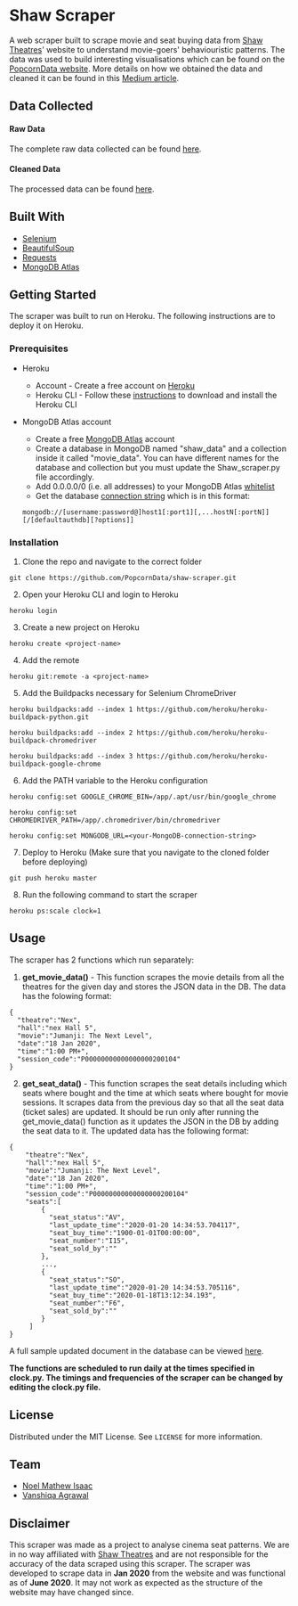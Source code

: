 # Shaw Scraper

A web scraper built to scrape movie and seat buying data from [Shaw Theatres](https://www.shaw.sg/)' website to understand movie-goers' behaviouristic patterns. The data was used to build interesting visualisations which can be found on the [PopcornData website](https://popcorn-data.herokuapp.com/). More details on how we obtained the data and cleaned it can be found in this [Medium article](https://towardsdatascience.com/popcorn-data-analysing-cinema-seating-patterns-part-1-a0b2a5c2c19a).

## Data Collected 
#### Raw Data  
The complete raw data collected can be found [here](https://drive.google.com/file/d/1K7Vv88SnmWarf6rOre2ijA-Qq7Dv2sNp/view).  

#### Cleaned Data  
The processed data can be found [here](https://docs.google.com/spreadsheets/d/1pLNbwfnrmfpyA7sxtRyB1P6iHuSFyUPEerwW7f3fEWU/edit?usp=sharing).


## Built With
- [Selenium](https://www.selenium.dev/) 
- [BeautifulSoup](https://pypi.org/project/beautifulsoup4/)
- [Requests](https://requests.readthedocs.io/en/master/)
- [MongoDB Atlas](https://www.mongodb.com/cloud/atlas)



## Getting Started

The scraper was built to run on Heroku. The following instructions are to deploy it on Heroku.

### Prerequisites

- Heroku
  - Account - Create a free account on [Heroku](https://www.heroku.com/)
  - Heroku CLI - Follow these [instructions](https://devcenter.heroku.com/articles/heroku-cli#download-and-install) 
to download and install the Heroku CLI

- MongoDB Atlas account
  - Create a free [MongoDB Atlas](https://www.mongodb.com/cloud/atlas) account 
  - Create a database in MongoDB named "shaw_data" and a collection inside it called "movie_data". You can have different names for the database and collection but you must update the Shaw_scraper.py file accordingly.
  - Add 0.0.0.0/0 (i.e. all addresses) to your MongoDB Atlas [whitelist](https://docs.atlas.mongodb.com/tutorial/whitelist-connection-ip-address/)
  - Get the database [connection string](https://docs.mongodb.com/manual/reference/connection-string/) which is in this format:
  ```
  mongodb://[username:password@]host1[:port1][,...hostN[:portN]][/[defaultauthdb][?options]]
  ```


### Installation

1. Clone the repo and navigate to the correct folder 
```
git clone https://github.com/PopcornData/shaw-scraper.git
```
2. Open your Heroku CLI and login to Heroku
```
heroku login
```
3. Create a new project on Heroku
```
heroku create <project-name>
```
4. Add the remote
```
heroku git:remote -a <project-name>
```

5. Add the Buildpacks necessary for Selenium ChromeDriver
```
heroku buildpacks:add --index 1 https://github.com/heroku/heroku-buildpack-python.git

heroku buildpacks:add --index 2 https://github.com/heroku/heroku-buildpack-chromedriver

heroku buildpacks:add --index 3 https://github.com/heroku/heroku-buildpack-google-chrome
```
6. Add the PATH variable to the Heroku configuration
```
heroku config:set GOOGLE_CHROME_BIN=/app/.apt/usr/bin/google_chrome

heroku config:set CHROMEDRIVER_PATH=/app/.chromedriver/bin/chromedriver

heroku config:set MONGODB_URL=<your-MongoDB-connection-string>
```
7. Deploy to Heroku (Make sure that you navigate to the cloned folder before deploying)
```
git push heroku master
```
8. Run the following command to start the scraper
```
heroku ps:scale clock=1
```

## Usage
The scraper has 2 functions which run separately:
   1. **get_movie_data()** - This function scrapes the movie details from all the theatres for the given day and stores the JSON data in the DB. The data has the folowing   format:
   ```
   {
     "theatre":"Nex",
     "hall":"nex Hall 5",
     "movie":"Jumanji: The Next Level",
     "date":"18 Jan 2020",
     "time":"1:00 PM+",
     "session_code":"P00000000000000000200104"
   }
   ```
   2. **get_seat_data()** - This function scrapes the seat details including which seats where bought and the time at which seats where bought for movie sessions. It scrapes         data from the previous day so that all the seat data (ticket sales) are updated. It should be run only after running the get_movie_data() function as it updates the           JSON in the DB by adding the seat data to it. The updated data has the following format:
   ```
   {
       "theatre":"Nex",
       "hall":"nex Hall 5",
       "movie":"Jumanji: The Next Level",
       "date":"18 Jan 2020",
       "time":"1:00 PM+",
       "session_code":"P00000000000000000200104"
       "seats":[
           {   
             "seat_status":"AV",
             "last_update_time":"2020-01-20 14:34:53.704117",
             "seat_buy_time":"1900-01-01T00:00:00",
             "seat_number":"I15",
             "seat_sold_by":""
           },
           ...,
           {  
             "seat_status":"SO",
             "last_update_time":"2020-01-20 14:34:53.705116",
             "seat_buy_time":"2020-01-18T13:12:34.193",
             "seat_number":"F6",
             "seat_sold_by":""
           }
        ]
   }
   ```
   
   
A full sample updated document in the database can be viewed [here](https://gist.github.com/noelmathewisaac/31a9d20a674f6dd8524ed89d65183279).
   
**The functions are scheduled to run daily at the times specified in clock.py. The timings and frequencies of the scraper can be changed by editing the clock.py file.**

## License
Distributed under the MIT License. See ```LICENSE``` for more information.


## Team
* [Noel Mathew Isaac](https://github.com/noelmathewisaac)
* [Vanshiqa Agrawal](https://github.com/vanshiqa)

## Disclaimer
This scraper was made as a project to analyse cinema seat patterns. We are in no way affiliated with [Shaw Theatres](https://www.shaw.sg/) and are not responsible for the accuracy of the data scraped using this scraper. The scraper was developed to scrape data in **Jan 2020** from the website and was functional as of **June 2020**. It may not work as expected as the structure of the website may have changed since.
